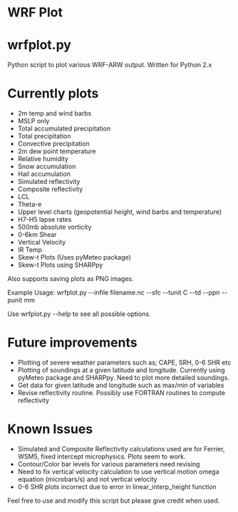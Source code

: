 # WRF Plot
# wrfplot.py

Python script to plot various WRF-ARW output. Written for Python 2.x

# Currently plots

- 2m temp and wind barbs
- MSLP only
- Total accumulated precipitation
- Total precipitation
- Convective precipitation
- 2m dew point temperature
- Relative humidity
- Snow accumulation
- Hail accumulation
- Simulated reflectivity
- Composite reflectivity
- LCL
- Theta-e
- Upper level charts (geopotential height, wind barbs and temperature)
- H7-H5 lapse rates
- 500mb absolute vorticity
- 0-6km Shear
- Vertical Velocity
- IR Temp
- Skew-t Plots (Uses pyMeteo package)
- Skew-t Plots using SHARPpy

Also supports saving plots as PNG images.

Example Usage: wrfplot.py --infile filename.nc --sfc --tunit C --td --ppn --punit mm

Use wrfplot.py --help to see all possible options.

# Future improvements

- Plotting of severe weather parameters such as; CAPE, SRH, 0-6 SHR etc
- Plotting of soundings at a given latitude and longitude. Currently using pyMeteo package and SHARPpy. Need to plot more detailed soundings.
- Get data for given latitude and longitude such as max/min of variables
- Revise reflectivity routine. Possibly use FORTRAN routines to compute reflectivity

# Known Issues

- Simulated and Composite Reflectivity calculations used are for Ferrier, WSM5, fixed intercept microphysics. Plots seem to work.
- Contour/Color bar levels for various parameters need revising
- Need to fix vertical velocity calculation to use vertical motion omega equation (microbars/s) and not vertical velocity
- 0-6 SHR plots incorrect due to error in linear_interp_height function

Feel free to use and modify this script but please give credit when used. 

